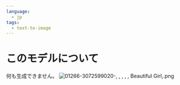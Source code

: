 ```yaml
---
language: 
  - jp
tags:
  - text-to-image
---
```

# このモデルについて
何も生成できません。
![01266-3072599020-, , , , , Beautiful Girl,.png](https://s3.amazonaws.com/moonup/production/uploads/1672294478927-63a828d72e05ca32e34a346f.png)